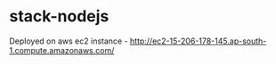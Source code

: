 # stack-nodejs

Deployed on aws ec2 instance - http://ec2-15-206-178-145.ap-south-1.compute.amazonaws.com/